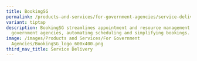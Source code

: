 ```yaml
---
title: BookingSG
permalink: /products-and-services/for-government-agencies/service-delivery/bookingsg/
variant: tiptap
description: BookingSG streamlines appointment and resource management for
  government agencies, automating scheduling and simplifying bookings.
image: /images/Products and Services/For Government
  Agencies/BookingSG_logo_600x400.png
third_nav_title: Service Delivery
---
```


